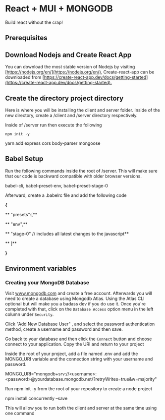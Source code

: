 # React + MUI + MONGODB
Build react without the crap!

## Prerequisites

## **Download Nodejs and Create React App**

You can download the most stable version of Nodejs by visiting [https://nodejs.org/en/](https://nodejs.org/en/)<span style="text-decoration:underline;">.</span> Create-react-app can be downloaded from [https://create-react-app.dev/docs/getting-started](https://create-react-app.dev/docs/getting-started)<span style="text-decoration:underline;">.</span>


## **Create the directory project directory**

Here is where you will be installing the client and server folder. Inside of the new directory, create a /client and /server directory respectively.

Inside of /server run then execute the following

`npm init -y`

yarn add express cors body-parser mongoose


## **Babel Setup**

Run the following commands inside the root of /server. This will make sure that our code is backward compatible with older browser versions.

babel-cli, babel-preset-env, babel-preset-stage-0

Afterward, create a .babelrc file and add the following code

**{**

**   "presets":[**

**       "env",**

**       "stage-0" // includes all latest changes to the javascript**

**   ]**

**}**


## **Environment variables**

### Creating your MongoDB Database
Visit www.mongodb.com and create a free account. Afterwards you will need to create a database using Mongodb Atlas.
Using the Atlas CLI optional but will make you a badass dev if you do use it. Once you're completed with that, 
click on the <code>Database Access</code> option menu in the left column under <code>Security</code>. 

Click "Add New Database User" , and select the password authentication method, create a username and password and then save.

Go back to your database and then click the <code>Connect</code> button and choose connect to your application. Copy the URI and
return to your project


Inside the root of your project, add a file named .env and add the MONGO_URI variable and the connection string with your username and password.

MONGO_URI="mongodb+srv://&lt;username>:&lt;password>@yourdatabase.mongodb.net/?retryWrites=true&w=majority"

Run npm init -y from the root of your repository to create a node project

npm install concurrently –save

This will allow you to run both the client and server at the same time using one command




